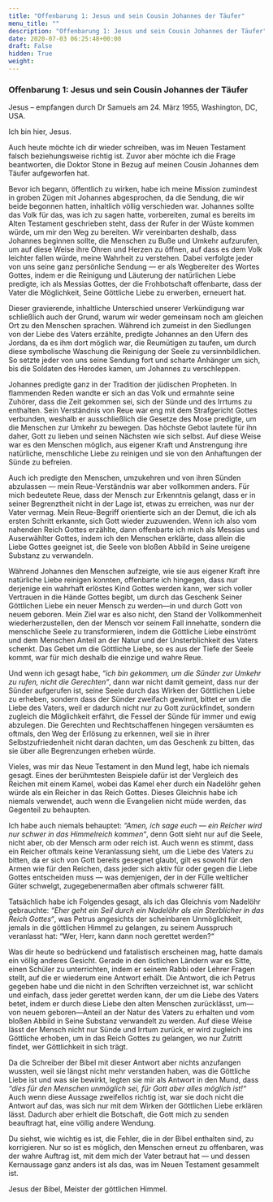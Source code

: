 ```yaml
---
title: "Offenbarung 1: Jesus und sein Cousin Johannes der Täufer"
menu_title: ""
description: "Offenbarung 1: Jesus und sein Cousin Johannes der Täufer"
date: 2020-07-03 06:25:48+00:00
draft: False
hidden: True
weight:
---
```

### Offenbarung 1: Jesus und sein Cousin Johannes der Täufer

Jesus – empfangen durch Dr Samuels am 24. März 1955, Washington, DC, USA.

Ich bin hier, Jesus.

Auch heute möchte ich dir wieder schreiben, was im Neuen Testament falsch beziehungsweise richtig ist. Zuvor aber möchte ich die Frage beantworten, die Doktor Stone in Bezug auf meinen Cousin Johannes dem Täufer aufgeworfen hat.

Bevor ich begann, öffentlich zu wirken, habe ich meine Mission zumindest in groben Zügen mit Johannes abgesprochen, da die Sendung, die wir beide begonnen hatten, inhaltlich völlig verschieden war. Johannes sollte das Volk für das, was ich zu sagen hatte, vorbereiten, zumal es bereits im Alten Testament geschrieben steht, dass der Rufer in der Wüste kommen würde, um mir den Weg zu bereiten. Wir vereinbarten deshalb, dass Johannes beginnen sollte, die Menschen zu Buße und Umkehr aufzurufen, um auf diese Weise ihre Ohren und Herzen zu öffnen, auf dass es dem Volk leichter fallen würde, meine Wahrheit zu verstehen. Dabei verfolgte jeder von uns seine ganz persönliche Sendung — er als Wegbereiter des Wortes Gottes, indem er die Reinigung und Läuterung der natürlichen Liebe predigte, ich als Messias Gottes, der die Frohbotschaft offenbarte, dass der Vater die Möglichkeit, Seine Göttliche Liebe zu erwerben, erneuert hat.  

Dieser gravierende, inhaltliche Unterschied unserer Verkündigung war schließlich auch der Grund, warum wir weder gemeinsam noch am gleichen Ort zu den Menschen sprachen. Während ich zumeist in den Siedlungen von der Liebe des Vaters erzählte, predigte Johannes an den Ufern des Jordans, da es ihm dort möglich war, die Reumütigen zu taufen, um durch diese symbolische Waschung die Reinigung der Seele zu versinnbildlichen. So setzte jeder von uns seine Sendung fort und scharte Anhänger um sich, bis die Soldaten des Herodes kamen, um Johannes zu verschleppen.

Johannes predigte ganz in der Tradition der jüdischen Propheten. In flammenden Reden wandte er sich an das Volk und ermahnte seine Zuhörer, dass die Zeit gekommen sei, sich der Sünde und des Irrtums zu enthalten. Sein Verständnis von Reue war eng mit dem Strafgericht Gottes verbunden, weshalb er ausschließlich die Gesetze des Mose predigte, um die Menschen zur Umkehr zu bewegen. Das höchste Gebot lautete für ihn daher, Gott zu lieben und seinen Nächsten wie sich selbst. Auf diese Weise war es den Menschen möglich, aus eigener Kraft und Anstrengung ihre natürliche, menschliche Liebe zu reinigen und sie von den Anhaftungen der Sünde zu befreien.

Auch ich predigte den Menschen, umzukehren und von ihren Sünden abzulassen — mein Reue-Verständnis war aber vollkommen anders. Für mich bedeutete Reue, dass der Mensch zur Erkenntnis gelangt, dass er in seiner Begrenztheit nicht in der Lage ist, etwas zu erreichen, was nur der Vater vermag. Mein Reue-Begriff orientierte sich an der Demut, die ich als ersten Schritt erkannte, sich Gott wieder zuzuwenden. Wenn ich also vom nahenden Reich Gottes erzählte, dann offenbarte ich mich als Messias und Auserwählter Gottes, indem ich den Menschen erklärte, dass allein die Liebe Gottes geeignet ist, die Seele von bloßen Abbild in Seine ureigene Substanz zu verwandeln.

Während Johannes den Menschen aufzeigte, wie sie aus eigener Kraft ihre natürliche Liebe reinigen konnten, offenbarte ich hingegen, dass nur derjenige ein wahrhaft erlöstes Kind Gottes werden kann, wer sich voller Vertrauen in die Hände Gottes begibt, um durch das Geschenk Seiner Göttlichen Liebe ein neuer Mensch zu werden—in und durch Gott von neuem geboren. Mein Ziel war es also nicht, den Stand der Vollkommenheit wiederherzustellen, den der Mensch vor seinem Fall innehatte, sondern die menschliche Seele zu transformieren, indem die Göttliche Liebe einströmt und dem Menschen Anteil an der Natur und der Unsterblichkeit des Vaters schenkt. Das Gebet um die Göttliche Liebe, so es aus der Tiefe der Seele kommt, war für mich deshalb die einzige und wahre Reue.

Und wenn ich gesagt habe, *“ich bin gekommen, um die Sünder zur Umkehr zu rufen, nicht die Gerechten“*, dann war nicht damit gemeint, dass nur der Sünder aufgerufen ist, seine Seele durch das Wirken der Göttlichen Liebe zu erheben, sondern dass der Sünder zweifach gewinnt, bittet er um die Liebe des Vaters, weil er dadurch nicht nur zu Gott zurückfindet, sondern zugleich die Möglichkeit erfährt, die Fessel der Sünde für immer und ewig abzulegen. Die Gerechten und Rechtschaffenen hingegen versäumten es oftmals, den Weg der Erlösung zu erkennen, weil sie in ihrer Selbstzufriedenheit nicht daran dachten, um das Geschenk zu bitten, das sie über alle Begrenzungen erheben würde.

Vieles, was mir das Neue Testament in den Mund legt, habe ich niemals gesagt. Eines der berühmtesten Beispiele dafür ist der Vergleich des Reichen mit einem Kamel, wobei das Kamel eher durch ein Nadelöhr gehen würde als ein Reicher in das Reich Gottes. Dieses Gleichnis habe ich niemals verwendet, auch wenn die Evangelien nicht müde werden, das Gegenteil zu behaupten.

Ich habe auch niemals behauptet: *“Amen, ich sage euch — ein Reicher wird nur schwer in das Himmelreich kommen“*, denn Gott sieht nur auf die Seele, nicht aber, ob der Mensch arm oder reich ist. Auch wenn es stimmt, dass ein Reicher oftmals keine Veranlassung sieht, um die Liebe des Vaters zu bitten, da er sich von Gott bereits gesegnet glaubt, gilt es sowohl für den Armen wie für den Reichen, dass jeder sich aktiv für oder gegen die Liebe Gottes entscheiden muss — was demjenigen, der in der Fülle weltlicher Güter schwelgt, zugegebenermaßen aber oftmals schwerer fällt.

Tatsächlich habe ich Folgendes gesagt, als ich das Gleichnis vom Nadelöhr gebrauchte: *“Eher geht ein Seil durch ein Nadelöhr als ein Sterblicher in das Reich Gottes“*, was Petrus angesichts der scheinbaren Unmöglichkeit, jemals in die göttlichen Himmel zu gelangen, zu seinem Ausspruch veranlasst hat: “Wer, Herr, kann dann noch gerettet werden?“

Was dir heute so bedrückend und fatalistisch erscheinen mag, hatte damals ein völlig anderes Gesicht. Gerade in den östlichen Ländern war es Sitte, einen Schüler zu unterrichten, indem er seinem Rabbi oder Lehrer Fragen stellt, auf die er wiederum eine Antwort erhält. Die Antwort, die ich Petrus gegeben habe und die nicht in den Schriften verzeichnet ist, war schlicht und einfach, dass jeder gerettet werden kann, der um die Liebe des Vaters betet, indem er durch diese Liebe den alten Menschen zurücklässt, um—von neuem geboren—Anteil an der Natur des Vaters zu erhalten und vom bloßen Abbild in Seine Substanz verwandelt zu werden. Auf diese Weise lässt der Mensch nicht nur Sünde und Irrtum zurück, er wird zugleich ins Göttliche erhoben, um in das Reich Gottes zu gelangen, wo nur Zutritt findet, wer Göttlichkeit in sich trägt.

Da die Schreiber der Bibel mit dieser Antwort aber nichts anzufangen wussten, weil sie längst nicht mehr verstanden haben, was die Göttliche Liebe ist und was sie bewirkt, legten sie mir als Antwort in den Mund, dass *“dies für den Menschen unmöglich sei, für Gott aber alles möglich ist!“* Auch wenn diese Aussage zweifellos richtig ist, war sie doch nicht die Antwort auf das, was sich nur mit dem Wirken der Göttlichen Liebe erklären lässt. Dadurch aber erhielt die Botschaft, die Gott mich zu senden beauftragt hat, eine völlig andere Wendung.

Du siehst, wie wichtig es ist, die Fehler, die in der Bibel enthalten sind, zu korrigieren. Nur so ist es möglich, den Menschen erneut zu offenbaren, was der wahre Auftrag ist, mit dem mich der Vater betraut hat — und dessen Kernaussage ganz anders ist als das, was im Neuen Testament gesammelt ist.

Jesus der Bibel, Meister der göttlichen Himmel.
